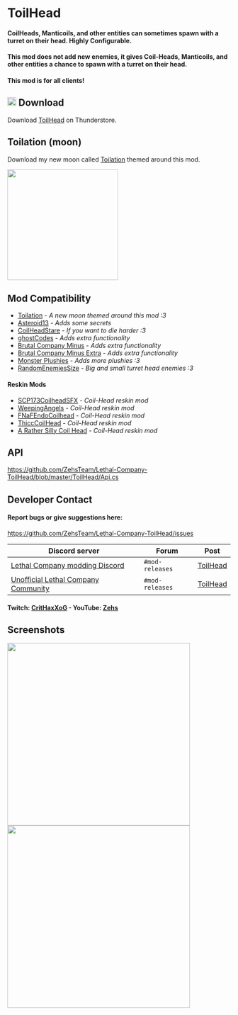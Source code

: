 # ToilHead
#### CoilHeads, Manticoils, and other entities can sometimes spawn with a turret on their head. Highly Configurable.

#### This mod does not add new enemies, it gives Coil-Heads, Manticoils, and other entities a chance to spawn with a turret on their head.

#### This mod is for all clients!

## <img src="https://i.imgur.com/TpnrFSH.png" width="20px"> Download

Download [ToilHead](https://thunderstore.io/c/lethal-company/p/Zehs/ToilHead/) on Thunderstore.

## Toilation (moon)
Download my new moon called [Toilation](https://thunderstore.io/c/lethal-company/p/Zehs/Toilation/) themed around this mod.

<a href="https://thunderstore.io/c/lethal-company/p/Zehs/Toilation/"><img src="https://i.imgur.com/IDbukjU.png" width="250px"></a>

## Mod Compatibility
* [Toilation](https://thunderstore.io/c/lethal-company/p/Zehs/Toilation/) - *A new moon themed around this mod :3*
* [Asteroid13](https://thunderstore.io/c/lethal-company/p/Magic_Wesley/Asteroid13/) - *Adds some secrets*
* [CoilHeadStare](https://thunderstore.io/c/lethal-company/p/TwinDimensionalProductions/CoilHeadStare/) - *If you want to die harder :3*
* [ghostCodes](https://thunderstore.io/c/lethal-company/p/darmuh/ghostCodes/) - *Adds extra functionality*
* [Brutal Company Minus](https://thunderstore.io/c/lethal-company/p/DrinkableWater/Brutal_Company_Minus/) - *Adds extra functionality*
* [Brutal Company Minus Extra](https://thunderstore.io/c/lethal-company/p/UnloadedHangar/Brutal_Company_Minus_Extra/) - *Adds extra functionality*
* [Monster Plushies](https://thunderstore.io/c/lethal-company/p/Scintesto/Monster_Plushies/) - *Adds more plushies :3*
* [RandomEnemiesSize](https://thunderstore.io/c/lethal-company/p/Wexop/RandomEnemiesSize/) - *Big and small turret head enemies :3*

#### Reskin Mods
* [SCP173CoilheadSFX](https://thunderstore.io/c/lethal-company/p/raydenoir/SCP173CoilheadSFX/) - *Coil-Head reskin mod*
* [WeepingAngels](https://thunderstore.io/c/lethal-company/p/raydenoir/WeepingAngels/) - *Coil-Head reskin mod*
* [FNaFEndoCoilhead](https://thunderstore.io/c/lethal-company/p/OrtonLongGaming/FNaFEndoCoilhead/) - *Coil-Head reskin mod*
* [ThiccCoilHead](https://thunderstore.io/c/lethal-company/p/CommanderJoJo/ThiccCoilHead/) - *Coil-Head reskin mod*
* [A Rather Silly Coil Head](https://thunderstore.io/c/lethal-company/p/COREsEND/A_Rather_Silly_Coil_Head/) - *Coil-Head reskin mod*

## API
https://github.com/ZehsTeam/Lethal-Company-ToilHead/blob/master/ToilHead/Api.cs

## Developer Contact
#### Report bugs or give suggestions here:
https://github.com/ZehsTeam/Lethal-Company-ToilHead/issues

| Discord server | Forum | Post |
| ----------- | ----------- | ----------- |
| [Lethal Company modding Discord](https://discord.gg/XeyYqRdRGC) | `#mod-releases` | [ToilHead](https://discord.com/channels/1168655651455639582/1207108508298911834) |
| [Unofficial Lethal Company Community](https://discord.gg/nYcQFEpXfU) | `#mod-releases` | [ToilHead](https://discord.com/channels/1169792572382773318/1207108696589606932) |

#### Twitch: [CritHaxXoG](https://www.twitch.tv/crithaxxog) - YouTube: [Zehs](https://www.youtube.com/channel/UCb4VEkc-_im0h8DKXlwmIAA)

## Screenshots
<div>
    <img src="https://i.imgur.com/2wvuDcg.jpeg" width="412px">
    <img src="https://i.imgur.com/dXMbu6m.jpeg" width="412px">
</div>